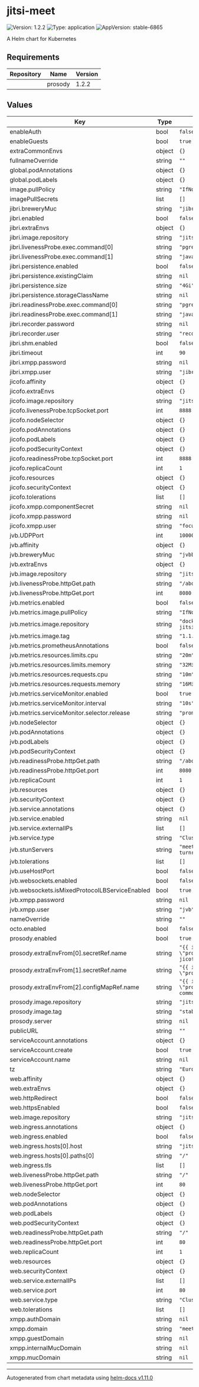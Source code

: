 
# jitsi-meet

![Version: 1.2.2](https://img.shields.io/badge/Version-1.2.2-informational?style=flat-square) ![Type: application](https://img.shields.io/badge/Type-application-informational?style=flat-square) ![AppVersion: stable-6865](https://img.shields.io/badge/AppVersion-stable--6865-informational?style=flat-square)

A Helm chart for Kubernetes

## Requirements

| Repository | Name | Version |
|------------|------|---------|
|  | prosody | 1.2.2 |

## Values

| Key | Type | Default | Description |
|-----|------|---------|-------------|
| enableAuth | bool | `false` |  |
| enableGuests | bool | `true` |  |
| extraCommonEnvs | object | `{}` |  |
| fullnameOverride | string | `""` |  |
| global.podAnnotations | object | `{}` |  |
| global.podLabels | object | `{}` |  |
| image.pullPolicy | string | `"IfNotPresent"` |  |
| imagePullSecrets | list | `[]` |  |
| jibri.breweryMuc | string | `"jibribrewery"` |  |
| jibri.enabled | bool | `false` |  |
| jibri.extraEnvs | object | `{}` |  |
| jibri.image.repository | string | `"jitsi/jibri"` |  |
| jibri.livenessProbe.exec.command[0] | string | `"pgrep"` |  |
| jibri.livenessProbe.exec.command[1] | string | `"java"` |  |
| jibri.persistence.enabled | bool | `false` |  |
| jibri.persistence.existingClaim | string | `nil` |  |
| jibri.persistence.size | string | `"4Gi"` |  |
| jibri.persistence.storageClassName | string | `nil` |  |
| jibri.readinessProbe.exec.command[0] | string | `"pgrep"` |  |
| jibri.readinessProbe.exec.command[1] | string | `"java"` |  |
| jibri.recorder.password | string | `nil` |  |
| jibri.recorder.user | string | `"recorder"` |  |
| jibri.shm.enabled | bool | `false` |  |
| jibri.timeout | int | `90` |  |
| jibri.xmpp.password | string | `nil` |  |
| jibri.xmpp.user | string | `"jibri"` |  |
| jicofo.affinity | object | `{}` |  |
| jicofo.extraEnvs | object | `{}` |  |
| jicofo.image.repository | string | `"jitsi/jicofo"` |  |
| jicofo.livenessProbe.tcpSocket.port | int | `8888` |  |
| jicofo.nodeSelector | object | `{}` |  |
| jicofo.podAnnotations | object | `{}` |  |
| jicofo.podLabels | object | `{}` |  |
| jicofo.podSecurityContext | object | `{}` |  |
| jicofo.readinessProbe.tcpSocket.port | int | `8888` |  |
| jicofo.replicaCount | int | `1` |  |
| jicofo.resources | object | `{}` |  |
| jicofo.securityContext | object | `{}` |  |
| jicofo.tolerations | list | `[]` |  |
| jicofo.xmpp.componentSecret | string | `nil` |  |
| jicofo.xmpp.password | string | `nil` |  |
| jicofo.xmpp.user | string | `"focus"` |  |
| jvb.UDPPort | int | `10000` |  |
| jvb.affinity | object | `{}` |  |
| jvb.breweryMuc | string | `"jvbbrewery"` |  |
| jvb.extraEnvs | object | `{}` |  |
| jvb.image.repository | string | `"jitsi/jvb"` |  |
| jvb.livenessProbe.httpGet.path | string | `"/about/health"` |  |
| jvb.livenessProbe.httpGet.port | int | `8080` |  |
| jvb.metrics.enabled | bool | `false` |  |
| jvb.metrics.image.pullPolicy | string | `"IfNotPresent"` |  |
| jvb.metrics.image.repository | string | `"docker.io/systemli/prometheus-jitsi-meet-exporter"` |  |
| jvb.metrics.image.tag | string | `"1.1.9"` |  |
| jvb.metrics.prometheusAnnotations | bool | `false` |  |
| jvb.metrics.resources.limits.cpu | string | `"20m"` |  |
| jvb.metrics.resources.limits.memory | string | `"32Mi"` |  |
| jvb.metrics.resources.requests.cpu | string | `"10m"` |  |
| jvb.metrics.resources.requests.memory | string | `"16Mi"` |  |
| jvb.metrics.serviceMonitor.enabled | bool | `true` |  |
| jvb.metrics.serviceMonitor.interval | string | `"10s"` |  |
| jvb.metrics.serviceMonitor.selector.release | string | `"prometheus-operator"` |  |
| jvb.nodeSelector | object | `{}` |  |
| jvb.podAnnotations | object | `{}` |  |
| jvb.podLabels | object | `{}` |  |
| jvb.podSecurityContext | object | `{}` |  |
| jvb.readinessProbe.httpGet.path | string | `"/about/health"` |  |
| jvb.readinessProbe.httpGet.port | int | `8080` |  |
| jvb.replicaCount | int | `1` |  |
| jvb.resources | object | `{}` |  |
| jvb.securityContext | object | `{}` |  |
| jvb.service.annotations | object | `{}` |  |
| jvb.service.enabled | string | `nil` |  |
| jvb.service.externalIPs | list | `[]` |  |
| jvb.service.type | string | `"ClusterIP"` |  |
| jvb.stunServers | string | `"meet-jit-si-turnrelay.jitsi.net:443"` |  |
| jvb.tolerations | list | `[]` |  |
| jvb.useHostPort | bool | `false` |  |
| jvb.websockets.enabled | bool | `false` |  |
| jvb.websockets.isMixedProtocolLBServiceEnabled | bool | `true` |  |
| jvb.xmpp.password | string | `nil` |  |
| jvb.xmpp.user | string | `"jvb"` |  |
| nameOverride | string | `""` |  |
| octo.enabled | bool | `false` |  |
| prosody.enabled | bool | `true` |  |
| prosody.extraEnvFrom[0].secretRef.name | string | `"{{ include \"prosody.fullname\" . }}-jicofo"` |  |
| prosody.extraEnvFrom[1].secretRef.name | string | `"{{ include \"prosody.fullname\" . }}-jvb"` |  |
| prosody.extraEnvFrom[2].configMapRef.name | string | `"{{ include \"prosody.fullname\" . }}-common"` |  |
| prosody.image.repository | string | `"jitsi/prosody"` |  |
| prosody.image.tag | string | `"stable-6865"` |  |
| prosody.server | string | `nil` |  |
| publicURL | string | `""` |  |
| serviceAccount.annotations | object | `{}` |  |
| serviceAccount.create | bool | `true` |  |
| serviceAccount.name | string | `nil` |  |
| tz | string | `"Europe/Amsterdam"` |  |
| web.affinity | object | `{}` |  |
| web.extraEnvs | object | `{}` |  |
| web.httpRedirect | bool | `false` |  |
| web.httpsEnabled | bool | `false` |  |
| web.image.repository | string | `"jitsi/web"` |  |
| web.ingress.annotations | object | `{}` |  |
| web.ingress.enabled | bool | `false` |  |
| web.ingress.hosts[0].host | string | `"jitsi.local"` |  |
| web.ingress.hosts[0].paths[0] | string | `"/"` |  |
| web.ingress.tls | list | `[]` |  |
| web.livenessProbe.httpGet.path | string | `"/"` |  |
| web.livenessProbe.httpGet.port | int | `80` |  |
| web.nodeSelector | object | `{}` |  |
| web.podAnnotations | object | `{}` |  |
| web.podLabels | object | `{}` |  |
| web.podSecurityContext | object | `{}` |  |
| web.readinessProbe.httpGet.path | string | `"/"` |  |
| web.readinessProbe.httpGet.port | int | `80` |  |
| web.replicaCount | int | `1` |  |
| web.resources | object | `{}` |  |
| web.securityContext | object | `{}` |  |
| web.service.externalIPs | list | `[]` |  |
| web.service.port | int | `80` |  |
| web.service.type | string | `"ClusterIP"` |  |
| web.tolerations | list | `[]` |  |
| xmpp.authDomain | string | `nil` |  |
| xmpp.domain | string | `"meet.jitsi"` |  |
| xmpp.guestDomain | string | `nil` |  |
| xmpp.internalMucDomain | string | `nil` |  |
| xmpp.mucDomain | string | `nil` |  |

----------------------------------------------
Autogenerated from chart metadata using [helm-docs v1.11.0](https://github.com/norwoodj/helm-docs/releases/v1.11.0)
